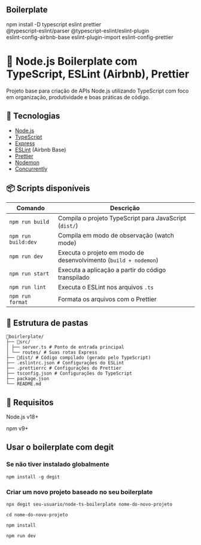 ## Boilerplate

npm install -D typescript eslint prettier \
@typescript-eslint/parser @typescript-eslint/eslint-plugin \
eslint-config-airbnb-base eslint-plugin-import eslint-config-prettier

# 🧱 Node.js Boilerplate com TypeScript, ESLint (Airbnb), Prettier

Projeto base para criação de APIs Node.js utilizando TypeScript com foco em organização, produtividade e boas práticas de código.

## 🚀 Tecnologias

- [Node.js](https://nodejs.org/)
- [TypeScript](https://www.typescriptlang.org/)
- [Express](https://expressjs.com/)
- [ESLint](https://eslint.org/) (Airbnb Base)
- [Prettier](https://prettier.io/)
- [Nodemon](https://nodemon.io/)
- [Concurrently](https://www.npmjs.com/package/concurrently)

## 📦 Scripts disponíveis

| Comando             | Descrição                                                        |
| ------------------- | ---------------------------------------------------------------- |
| `npm run build`     | Compila o projeto TypeScript para JavaScript (`dist/`)           |
| `npm run build:dev` | Compila em modo de observação (watch mode)                       |
| `npm run dev`       | Executa o projeto em modo de desenvolvimento (`build + nodemon`) |
| `npm run start`     | Executa a aplicação a partir do código transpilado               |
| `npm run lint`      | Executa o ESLint nos arquivos `.ts`                              |
| `npm run format`    | Formata os arquivos com o Prettier                               |

## 📁 Estrutura de pastas

```
📂boirlerplate/
├── 📂src/
│ ├── server.ts # Ponto de entrada principal
│ └── routes/ # Suas rotas Express
├── 📂dist/ # Código compilado (gerado pelo TypeScript)
├── .eslintrc.json # Configurações do ESLint
├── .prettierrc # Configurações do Prettier
├── tsconfig.json # Configurações do TypeScript
├── package.json
└── README.md
```

## 🧪 Requisitos

Node.js v18+

npm v9+

## Usar o boilerplate com degit

### Se não tiver instalado globalmente

`npm install -g degit`

### Criar um novo projeto baseado no seu boilerplate

`npx degit seu-usuario/node-ts-boilerplate nome-do-novo-projeto`

`cd nome-do-novo-projeto`

`npm install`

`npm run dev`
